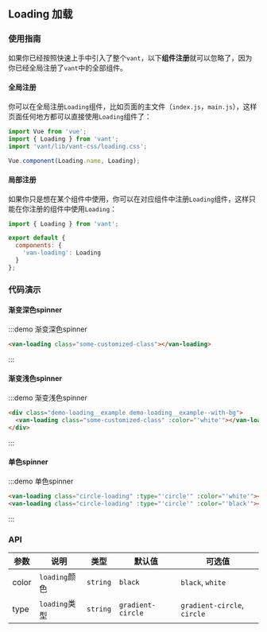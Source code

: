 <style>
@component-namespace demo {
  @b loading {
    .van-loading {
      margin: 0 auto;
    }

    .circle-loading {
      margin: 20px auto;
    }

    .demo-loading__example--with-bg {
      background-color: rgba(0, 0, 0, 0.5);
      margin: 0 auto;
      width: 80px;
      padding: 25px 0;
      border-radius: 10px;
    }
  }
}
</style>

## Loading 加载

### 使用指南

如果你已经按照快速上手中引入了整个`vant`，以下**组件注册**就可以忽略了，因为你已经全局注册了`vant`中的全部组件。

#### 全局注册

你可以在全局注册`Loading`组件，比如页面的主文件（`index.js`，`main.js`），这样页面任何地方都可以直接使用`Loading`组件了：

```js
import Vue from 'vue';
import { Loading } from 'vant';
import 'vant/lib/vant-css/loading.css';

Vue.component(Loading.name, Loading);
```

#### 局部注册

如果你只是想在某个组件中使用，你可以在对应组件中注册`Loading`组件，这样只能在你注册的组件中使用`Loading`：

```js
import { Loading } from 'vant';

export default {
  components: {
    'van-loading': Loading
  }
};
```

### 代码演示

#### 渐变深色spinner

:::demo 渐变深色spinner
```html
<van-loading class="some-customized-class"></van-loading>
```
:::

#### 渐变浅色spinner

:::demo 渐变浅色spinner
```html
<div class="demo-loading__example demo-loading__example--with-bg">
  <van-loading class="some-customized-class" :color="'white'"></van-loading>
</div>
```
:::

#### 单色spinner

:::demo 单色spinner
```html
<van-loading class="circle-loading" :type="'circle'" :color="'white'"></van-loading>
<van-loading class="circle-loading" :type="'circle'" :color="'black'"></van-loading>
```
:::

### API

| 参数       | 说明      | 类型       | 默认值       | 可选值       |
|-----------|-----------|-----------|-------------|-------------|
| color | `loading`颜色 | `string`  | `black`          | `black`, `white`   |
| type | `loading`类型 | `string`  | `gradient-circle`          | `gradient-circle`, `circle`   |
